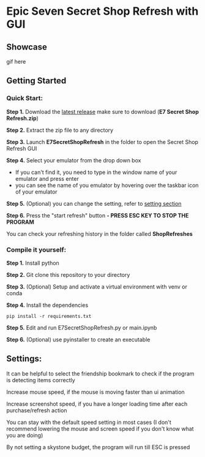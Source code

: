 # Epic Seven Secret Shop Refresh with GUI
## Showcase
gif here
## Getting Started
### Quick Start:
**Step 1.** Download the [latest release](https://github.com/sya1999/Epic-Seven-Secret-Shop-Refresh/releases) make sure to download (**E7 Secret Shop Refresh.zip**)

**Step 2.** Extract the zip file to any directory

**Step 3.** Launch **E7SecretShopRefresh** in the folder to open the Secret Shop Refresh GUI

**Step 4.** Select your emulator from the drop down box	
  - If you can't find it, you need to type in the window name of your emulator and press enter
  - you can see the name of you emulator by hovering over the taskbar icon of your emulator

**Step 5.** (Optional) you can change the setting, refer to [setting section](https://github.com/sya1999/Epic-Seven-Secret-Shop-Refresh/edit/main/README.md#settings)

**Step 6.** Press the "start refresh" button
**- PRESS ESC KEY TO STOP THE PROGRAM**
	
You can check your refreshing history in the folder called **ShopRefreshes**

### Compile it yourself:
**Step 1.** Install python

**Step 2.** Git clone this repository to your directory

**Step 3.** (Optional) Setup and activate a virtual environment with venv or conda

**Step 4.** Install the dependencies
```
pip install -r requirements.txt
```
**Step 5.** Edit and run E7SecretShopRefresh.py or main.ipynb

**Step 6.** (Optional) use pyinstaller to create an executable

## Settings:
It can be helpful to select the friendship bookmark to check if the program is detecting items correctly	

Increase mouse speed, if the mouse is moving faster than ui animation

Increase screenshot speed, if you have a longer loading time after each purchase/refresh action

You can stay with the default speed setting in most cases 
(I don't recommend lowering the mouse and screen speed if you don't know what you are doing)

By not setting a skystone budget, the program will run till ESC is pressed
